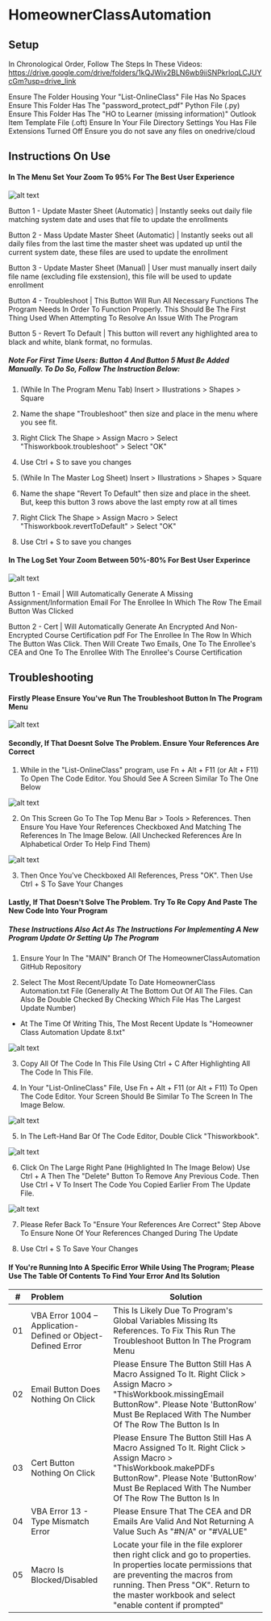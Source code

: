 # HomeownerClassAutomation

## Setup
  In Chronological Order, Follow The Steps In These Videos: https://drive.google.com/drive/folders/1kQJWiv2BLN6wb9iiSNPkrloqLCJUYcGm?usp=drive_link 

  Ensure The Folder Housing Your "List-OnlineClass" File Has No Spaces
  Ensure This Folder Has The "password_protect_pdf" Python File (.py)
  Ensure This Folder Has The "HO to Learner (missing information)" Outlook Item Template File (.oft)
  Ensure In Your File Directory Settings You Has File Extensions Turned Off
  Ensure you do not save any files on onedrive/cloud

## Instructions On Use

#### In The Menu Set Your Zoom To 95% For The Best User Experience

![alt text](https://github.com/Ross-Ede/HomeownerClassAutomation/blob/main/images/image-2.png?raw=true)

Button 1 - Update Master Sheet (Automatic) | Instantly seeks out daily file matching system date and uses that file to update the enrollments

Button 2 - Mass Update Master Sheet (Automatic) | Instantly seeks out all daily files from the last time the master sheet was updated up until the current system date, these files are used to update the enrollment

Button 3 - Update Master Sheet (Manual) | User must manually insert daily file name (excluding file exstension), this file will be used to update enrollment

Button 4 - Troubleshoot | This Button Will Run All Necessary Functions The Program Needs In Order To Function Properly. This Should Be The First Thing Used When Attempting To Resolve An Issue With The Program

Button 5 - Revert To Default | This button will revert any highlighted area to black and white, blank format, no formulas.

##### Note For First Time Users: Button 4 And Button 5 Must Be Added Manually. To Do So, Follow The Instruction Below:
  1. (While In The Program Menu Tab) Insert > Illustrations > Shapes > Square
  2. Name the shape "Troubleshoot" then size and place in the menu where you see fit.
  3. Right Click The Shape > Assign Macro > Select "Thisworkbook.troubleshoot" > Select "OK"
  4. Use Ctrl + S to save you changes

  1. (While In The Master Log Sheet) Insert > Illustrations > Shapes > Square
  2. Name the shape "Revert To Default" then size and place in the sheet. But, keep this button 3 rows above the last empty row at all times
  3. Right Click The Shape > Assign Macro > Select "Thisworkbook.revertToDefault" > Select "OK"
  4. Use Ctrl + S to save you changes

#### In The Log Set Your Zoom Between 50%-80% For Best User Experince

![alt text](https://github.com/Ross-Ede/HomeownerClassAutomation/blob/main/images/image-1.png?raw=true)

Button 1 - Email | Will Automatically Generate A Missing Assignment/Information Email For The Enrollee In Which The Row The Email Button Was Clicked

Button 2 - Cert | Will Automatically Generate An Encrypted And Non-Encrypted Course Certification pdf For The Enrollee In The Row In Which The Button Was Click. Then Will Create Two Emails, One To The Enrollee's CEA and One To The Enrollee With The Enrollee's Course Certification

## Troubleshooting

#### Firstly Please Ensure You've Run The Troubleshoot Button In The Program Menu

![alt text](https://github.com/Ross-Ede/HomeownerClassAutomation/blob/main/images/image-3.png?raw=true)

#### Secondly, If That Doesnt Solve The Problem. Ensure Your References Are Correct

1. While in the "List-OnlineClass" program, use Fn + Alt + F11 (or Alt + F11) To Open The Code Editor. You Should See A Screen Similar To The One Below

![alt text](https://github.com/Ross-Ede/HomeownerClassAutomation/blob/main/images/image.png?raw=true)


2. On This Screen Go To The Top Menu Bar > Tools > References. Then Ensure You Have Your References Checkboxed And Matching The References In The Image Below. (All Unchecked References Are In Alphabetical Order To Help Find Them)

![alt text](https://github.com/Ross-Ede/HomeownerClassAutomation/blob/main/images/image-4.png?raw=true)

3. Then Once You've Checkboxed All References, Press "OK". Then Use Ctrl + S To Save Your Changes

#### Lastly, If That Doesn't Solve The Problem. Try To Re Copy And Paste The New Code Into Your Program 
##### These Instructions Also Act As The Instructions For Implementing A New Program Update Or Setting Up The Program

1. Ensure Your In The "MAIN" Branch Of The HomeownerClassAutomation GitHub Repository

2. Select The Most Recent/Update To Date HomeownerClass Automation.txt File (Generally At The Bottom Out Of All The Files. Can Also Be Double Checked By Checking Which File Has The Largest Update Number)
  - At The Time Of Writing This, The Most Recent Update Is "Homeowner Class Automation Update 8.txt"

![alt text](https://github.com/Ross-Ede/HomeownerClassAutomation/blob/main/images/image-5.png?raw=true)

3. Copy All Of The Code In This File Using Ctrl + C After Highlighting All The Code In This File.

4. In Your "List-OnlineClass" File, Use Fn + Alt + F11 (or Alt + F11) To Open The Code Editor. Your Screen Should Be Similar To The Screen In The Image Below.

![alt text](https://github.com/Ross-Ede/HomeownerClassAutomation/blob/main/images/image.png?raw=true)

5. In The Left-Hand Bar Of The Code Editor, Double Click "Thisworkbook". 

![alt text](https://github.com/Ross-Ede/HomeownerClassAutomation/blob/main/images/image-6.png?raw=true)

6. Click On The Large Right Pane (Highlighted In The Image Below) Use Ctrl + A Then The "Delete" Button To Remove Any Previous Code. Then Use Ctrl + V To Insert The Code You Copied Earlier From The Update File.

![alt text](https://github.com/Ross-Ede/HomeownerClassAutomation/blob/main/images/image-7.png?raw=true)

7. Please Refer Back To "Ensure Your References Are Correct" Step Above To Ensure None Of Your References Changed During The Update

8. Use Ctrl + S To Save Your Changes

#### If You're Running Into A Specific Error While Using The Program; Please Use The Table Of Contents To Find Your Error And Its Solution

| # | Problem | Solution |
|---|:--------|----------|
| 01 | VBA Error 1004 – Application-Defined or Object-Defined Error | This Is Likely Due To Program's Global Variables Missing Its References. To Fix This Run The Troubleshoot Button In The Program Menu |
| 02 | Email Button Does Nothing On Click | Please Ensure The Button Still Has A Macro Assigned To It. Right Click > Assign Macro > "ThisWorkbook.missingEmail ButtonRow". Please Note 'ButtonRow' Must Be Replaced With The Number Of The Row The Button Is In |
| 03 | Cert Button Nothing On Click | Please Ensure The Button Still Has A Macro Assigned To It. Right Click > Assign Macro > "ThisWorkbook.makePDFs ButtonRow". Please Note 'ButtonRow' Must Be Replaced With The Number Of The Row The Button Is In |
| 04 | VBA Error 13 - Type Mismatch Error | Please Ensure That The CEA and DR Emails Are Valid And Not Returning A Value Such As "#N/A" or "#VALUE" |
| 05 | Macro Is Blocked/Disabled | Locate your file in the file explorer then right click and go to properties. In properties locate permissions that are preventing the macros from running. Then Press "OK". Return to the master workbook and select "enable content if prompted" |

